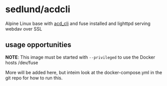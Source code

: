 # sedlund/acdcli

Alpine Linux base with [acd_cli](https://github.com/yadayada/acd_cli) and fuse installed and lighttpd serving webdav over SSL

## usage opportunities

**NOTE**: This image must be started with `--privileged` to use the Docker hosts /dev/fuse

More will be added here, but inteim look at the docker-compose.yml in the git repo for how to run this.
